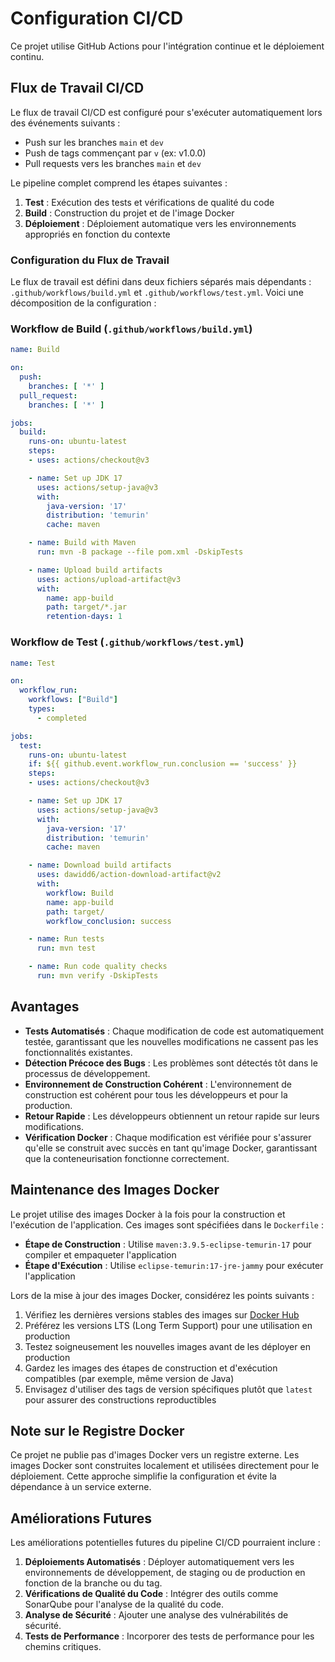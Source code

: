 # Configuration CI/CD

Ce projet utilise GitHub Actions pour l'intégration continue et le déploiement continu.

## Flux de Travail CI/CD

Le flux de travail CI/CD est configuré pour s'exécuter automatiquement lors des événements suivants :
- Push sur les branches `main` et `dev`
- Push de tags commençant par `v` (ex: v1.0.0)
- Pull requests vers les branches `main` et `dev`

Le pipeline complet comprend les étapes suivantes :

1. **Test** : Exécution des tests et vérifications de qualité du code
2. **Build** : Construction du projet et de l'image Docker
3. **Déploiement** : Déploiement automatique vers les environnements appropriés en fonction du contexte

### Configuration du Flux de Travail

Le flux de travail est défini dans deux fichiers séparés mais dépendants : `.github/workflows/build.yml` et `.github/workflows/test.yml`. Voici une décomposition de la configuration :

### Workflow de Build (`.github/workflows/build.yml`)

```yaml
name: Build

on:
  push:
    branches: [ '*' ]
  pull_request:
    branches: [ '*' ]

jobs:
  build:
    runs-on: ubuntu-latest
    steps:
    - uses: actions/checkout@v3

    - name: Set up JDK 17
      uses: actions/setup-java@v3
      with:
        java-version: '17'
        distribution: 'temurin'
        cache: maven

    - name: Build with Maven
      run: mvn -B package --file pom.xml -DskipTests

    - name: Upload build artifacts
      uses: actions/upload-artifact@v3
      with:
        name: app-build
        path: target/*.jar
        retention-days: 1
```

### Workflow de Test (`.github/workflows/test.yml`)

```yaml
name: Test

on:
  workflow_run:
    workflows: ["Build"]
    types:
      - completed

jobs:
  test:
    runs-on: ubuntu-latest
    if: ${{ github.event.workflow_run.conclusion == 'success' }}
    steps:
    - uses: actions/checkout@v3

    - name: Set up JDK 17
      uses: actions/setup-java@v3
      with:
        java-version: '17'
        distribution: 'temurin'
        cache: maven

    - name: Download build artifacts
      uses: dawidd6/action-download-artifact@v2
      with:
        workflow: Build
        name: app-build
        path: target/
        workflow_conclusion: success

    - name: Run tests
      run: mvn test

    - name: Run code quality checks
      run: mvn verify -DskipTests
```

## Avantages

- **Tests Automatisés** : Chaque modification de code est automatiquement testée, garantissant que les nouvelles modifications ne cassent pas les fonctionnalités existantes.
- **Détection Précoce des Bugs** : Les problèmes sont détectés tôt dans le processus de développement.
- **Environnement de Construction Cohérent** : L'environnement de construction est cohérent pour tous les développeurs et pour la production.
- **Retour Rapide** : Les développeurs obtiennent un retour rapide sur leurs modifications.
- **Vérification Docker** : Chaque modification est vérifiée pour s'assurer qu'elle se construit avec succès en tant qu'image Docker, garantissant que la conteneurisation fonctionne correctement.

## Maintenance des Images Docker

Le projet utilise des images Docker à la fois pour la construction et l'exécution de l'application. Ces images sont spécifiées dans le `Dockerfile` :

- **Étape de Construction** : Utilise `maven:3.9.5-eclipse-temurin-17` pour compiler et empaqueter l'application
- **Étape d'Exécution** : Utilise `eclipse-temurin:17-jre-jammy` pour exécuter l'application

Lors de la mise à jour des images Docker, considérez les points suivants :

1. Vérifiez les dernières versions stables des images sur [Docker Hub](https://hub.docker.com/)
2. Préférez les versions LTS (Long Term Support) pour une utilisation en production
3. Testez soigneusement les nouvelles images avant de les déployer en production
4. Gardez les images des étapes de construction et d'exécution compatibles (par exemple, même version de Java)
5. Envisagez d'utiliser des tags de version spécifiques plutôt que `latest` pour assurer des constructions reproductibles

## Note sur le Registre Docker

Ce projet ne publie pas d'images Docker vers un registre externe. Les images Docker sont construites localement et utilisées directement pour le déploiement. Cette approche simplifie la configuration et évite la dépendance à un service externe.

## Améliorations Futures

Les améliorations potentielles futures du pipeline CI/CD pourraient inclure :

1. **Déploiements Automatisés** : Déployer automatiquement vers les environnements de développement, de staging ou de production en fonction de la branche ou du tag.
2. **Vérifications de Qualité du Code** : Intégrer des outils comme SonarQube pour l'analyse de la qualité du code.
3. **Analyse de Sécurité** : Ajouter une analyse des vulnérabilités de sécurité.
4. **Tests de Performance** : Incorporer des tests de performance pour les chemins critiques.
